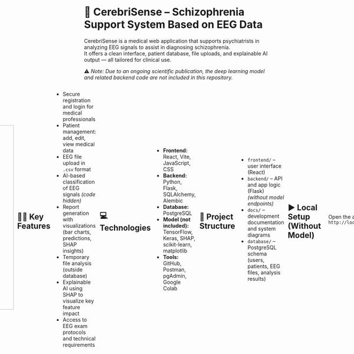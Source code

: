 
# 🧠 CerebriSense – Schizophrenia Support System Based on EEG Data

CerebriSense is a medical web application that supports psychiatrists in analyzing EEG signals to assist in diagnosing schizophrenia.  
It offers a clean interface, patient database, file uploads, and explainable AI output — all tailored for clinical use.

⚠️ *Note: Due to an ongoing scientific publication, the deep learning model and related backend code are not included in this repository.*

<div style="display: flex; align-items: center; gap: 10px; justify-content: center;">

<div style="display: flex; justify-content: center; gap: 10px; align-items: flex-start;">

  <div style="display: flex; flex-direction: column; gap: 10px;">
    <img src="https://github.com/user-attachments/assets/77b67fc9-9dd7-4c7a-b063-b704e5c3adc7" height="250px"/>
    <img src="https://github.com/user-attachments/assets/9e346240-d705-41b1-b620-06883338934f" height="250px"/>
  </div>

  <img src="https://github.com/user-attachments/assets/3123c063-d9c6-43c0-a374-1d1974ae5b3d" height="500px"/>

</div>



## 🧑‍⚕️ Key Features

- Secure registration and login for medical professionals
- Patient management: add, edit, view medical data
- EEG file upload in `.csv` format
- AI-based classification of EEG signals *(code hidden)*
- Report generation with visualizations (bar charts, predictions, SHAP insights)
- Temporary file analysis (outside database)
- Explainable AI using SHAP to visualize key feature impact
- Access to EEG exam protocols and technical requirements

## 💻 Technologies

- **Frontend:** React, Vite, JavaScript, CSS
- **Backend:** Python, Flask, SQLAlchemy, Alembic
- **Database:** PostgreSQL
- **Model (not included):** TensorFlow, Keras, SHAP, scikit-learn, matplotlib
- **Tools:** GitHub, Postman, pgAdmin, Google Colab

## 📁 Project Structure

- `frontend/` – user interface (React)
- `backend/` – API and app logic (Flask) *(without model endpoints)*
- `docs/` – development documentation and system diagrams
- `database/` – PostgreSQL schema (users, patients, EEG files, analysis results)

## ▶️ Local Setup (Without Model)

```bash
git clone https://github.com/agatoneq/CerebriSense.git
cd CerebriSense

# Backend setup
python -m venv venv
source venv/bin/activate  # or .\venv\Scripts\activate on Windows
pip install -r requirements.txt
python run.py

# Frontend setup
cd frontend
npm install
npm run dev
```

Open the app at `http://localhost:3000`

> Note: EEG analysis will not function until the model is added.

## 🧠 How It Works (When Model Is Present)

1. Doctor uploads EEG `.csv` file
2. System processes file into ERP format
3. Deep learning model classifies patient (healthy/schizophrenic)
4. SHAP explains prediction with key feature contributions
5. Report is generated and stored in PostgreSQL

*(Steps 2–5 are excluded in this version)*


## 📜 License

Academic engineering thesis.  
Model and publication-involved components excluded to maintain scientific integrity.
